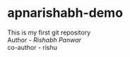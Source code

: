 # apnarishabh-demo
This is my first git repository
<br>
Author - <i>Rishabh Panwar</i>
<br>
co-author - rishu
